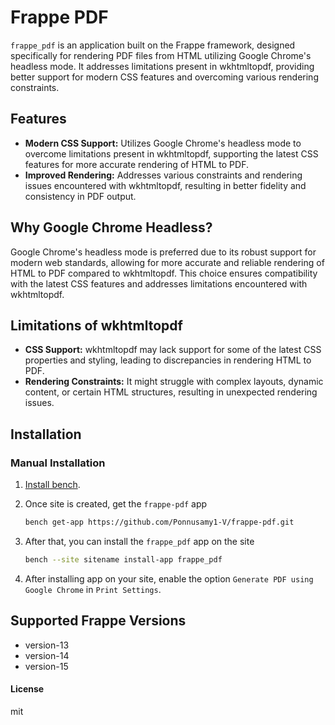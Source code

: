 # Frappe PDF

`frappe_pdf` is an application built on the Frappe framework, designed specifically for rendering PDF files from HTML utilizing Google Chrome's headless mode. It addresses limitations present in wkhtmltopdf, providing better support for modern CSS features and overcoming various rendering constraints.

## Features

- **Modern CSS Support:** Utilizes Google Chrome's headless mode to overcome limitations present in wkhtmltopdf, supporting the latest CSS features for more accurate rendering of HTML to PDF.
- **Improved Rendering:** Addresses various constraints and rendering issues encountered with wkhtmltopdf, resulting in better fidelity and consistency in PDF output.

## Why Google Chrome Headless?

Google Chrome's headless mode is preferred due to its robust support for modern web standards, allowing for more accurate and reliable rendering of HTML to PDF compared to wkhtmltopdf. This choice ensures compatibility with the latest CSS features and addresses limitations encountered with wkhtmltopdf.

## Limitations of wkhtmltopdf

- **CSS Support:** wkhtmltopdf may lack support for some of the latest CSS properties and styling, leading to discrepancies in rendering HTML to PDF.
- **Rendering Constraints:** It might struggle with complex layouts, dynamic content, or certain HTML structures, resulting in unexpected rendering issues.

## Installation

### Manual Installation

1. [Install bench](https://frappeframework.com/docs/user/en/installation).
2. Once site is created, get the `frappe-pdf` app

	```sh
	bench get-app https://github.com/Ponnusamy1-V/frappe-pdf.git
	```
3. After that, you can install the `frappe_pdf` app on the site
	```sh
	bench --site sitename install-app frappe_pdf
    ```
4. After installing app on your site, enable the option `Generate PDF using Google Chrome` in `Print Settings`.

## Supported Frappe Versions
- version-13
- version-14
- version-15

#### License

mit
